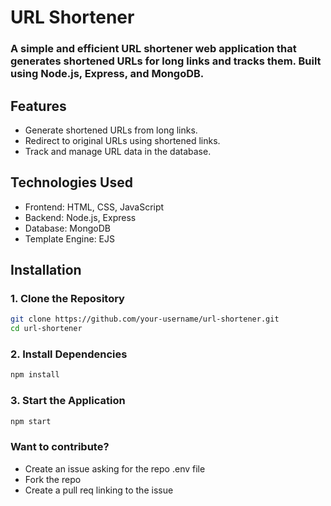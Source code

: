 # URL Shortener

### A simple and efficient URL shortener web application that generates shortened URLs for long links and tracks them. Built using Node.js, Express, and MongoDB.
## Features

-  Generate shortened URLs from long links.
-  Redirect to original URLs using shortened links.
-  Track and manage URL data in the database.

## Technologies Used

- Frontend: HTML, CSS, JavaScript
- Backend: Node.js, Express
- Database: MongoDB
- Template Engine: EJS


## Installation
### 1. Clone the Repository
```bash
git clone https://github.com/your-username/url-shortener.git
cd url-shortener
```

### 2. Install Dependencies
```bash
npm install
```
### 3. Start the Application
```bash
npm start
```
### Want to contribute?
   - Create an issue asking for the repo .env file
   - Fork the repo
   - Create a pull req linking to the issue
